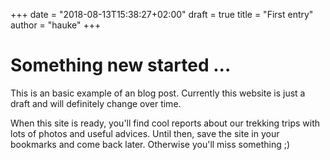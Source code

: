 +++
date = "2018-08-13T15:38:27+02:00"
draft = true
title = "First entry"
author = "hauke"
+++
# Something new started ...
This is an basic example of an blog post. Currently this website is just a draft and will definitely change over time.

When this site is ready, you'll find cool reports about our trekking trips with lots of photos and useful advices. Until then, save the site in your bookmarks and come back later. Otherwise you'll miss something ;)
